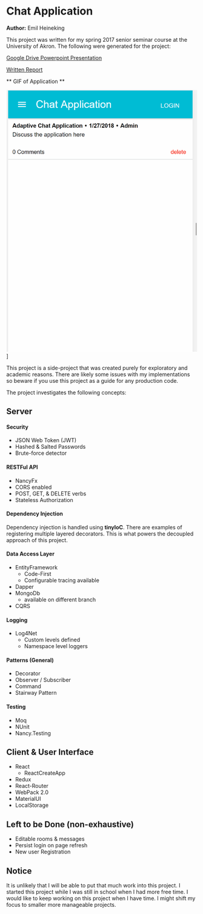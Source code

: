 # Chat Application #

**Author:** Emil Heineking

This project was written for my spring 2017 senior seminar course at the University of Akron. The following were generated for the project:

[Google Drive Powerpoint Presentation](https://docs.google.com/presentation/d/1l-saXNZMCllH0yKhfRe8lgY208aBpzSSRAhSDKFznjU/edit?usp=sharing)

[Written Report](https://docs.google.com/document/d/104o2H2GrvMzRZKqNaJq91tdlJsxpefcnvskF4EhIDEk/edit?usp=sharing)

** GIF of Application **

![Alt Text](./ChatApplication.gif)]

This project is a side-project that was created purely for exploratory and academic
reasons. There are likely some issues with my implementations so beware if you
use this project as a guide for any production code.

The project investigates the following concepts:

## Server ##

#### Security ####
* JSON Web Token (JWT)
* Hashed & Salted Passwords
* Brute-force detector

#### RESTFul API ####
* NancyFx
* CORS enabled
* POST, GET, & DELETE verbs
* Stateless Authorization

#### Dependency Injection ####

Dependency injection is handled using **tinyIoC**. There are examples of
registering multiple layered decorators. This is what powers the decoupled
approach of this project.

#### Data Access Layer ####

* EntityFramework
  * Code-First
  * Configurable tracing available
* Dapper
* MongoDb
  * available on different branch
* CQRS

#### Logging ####

* Log4Net
  * Custom levels defined
  * Namespace level loggers

#### Patterns (General) ####

* Decorator
* Observer / Subscriber
* Command
* Stairway Pattern

#### Testing ####

* Moq
* NUnit
* Nancy.Testing

## Client & User Interface ##

* React
  * ReactCreateApp
* Redux
* React-Router
* WebPack 2.0
* MaterialUI
* LocalStorage


## Left to be Done (non-exhaustive) ##

* Editable rooms & messages
* Persist login on page refresh
* New user Registration

## Notice ##

It is unlikely that I will be able to put that much work into this project. I
started this project while I was still in school when I had more free time. I would
like to keep working on this project when I have time. I might shift my focus
to smaller more manageable projects.
